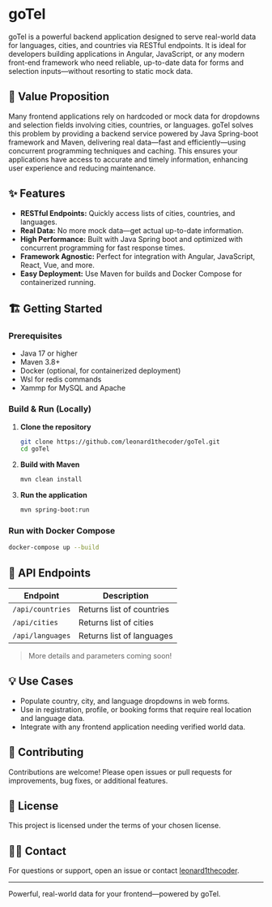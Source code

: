 # goTel

goTel is a powerful backend application designed to serve real-world data for languages, cities, and countries via RESTful endpoints. It is ideal for developers building applications in Angular, JavaScript, or any modern front-end framework who need reliable, up-to-date data for forms and selection inputs—without resorting to static mock data.

## 🚀 Value Proposition

Many frontend applications rely on hardcoded or mock data for dropdowns and selection fields involving cities, countries, or languages. goTel solves this problem by providing a backend service powered by Java Spring-boot framework and Maven, delivering real data—fast and efficiently—using concurrent programming techniques and caching. This ensures your applications have access to accurate and timely information, enhancing user experience and reducing maintenance.

## ✨ Features

- **RESTful Endpoints:** Quickly access lists of cities, countries, and languages.
- **Real Data:** No more mock data—get actual up-to-date information.
- **High Performance:** Built with Java Spring boot and optimized with concurrent programming for fast response times.
- **Framework Agnostic:** Perfect for integration with Angular, JavaScript, React, Vue, and more.
- **Easy Deployment:** Use Maven for builds and Docker Compose for containerized running.

## 🏗️ Getting Started

### Prerequisites

- Java 17 or higher
- Maven 3.8+
- Docker (optional, for containerized deployment)
- Wsl for redis commands
- Xammp for MySQL and Apache

### Build & Run (Locally)

1. **Clone the repository**
   ```bash
   git clone https://github.com/leonard1thecoder/goTel.git
   cd goTel
   ```

2. **Build with Maven**
   ```bash
   mvn clean install
   ```

3. **Run the application**
   ```bash
   mvn spring-boot:run
   ```

### Run with Docker Compose

```bash
docker-compose up --build
```

## 🔗 API Endpoints

| Endpoint              | Description                          |
|-----------------------|--------------------------------------|
| `/api/countries`      | Returns list of countries            |
| `/api/cities`         | Returns list of cities               |
| `/api/languages`      | Returns list of languages            |
> More details and parameters coming soon!

## 💡 Use Cases

- Populate country, city, and language dropdowns in web forms.
- Use in registration, profile, or booking forms that require real location and language data.
- Integrate with any frontend application needing verified world data.

## 🤝 Contributing

Contributions are welcome! Please open issues or pull requests for improvements, bug fixes, or additional features.

## 📄 License

This project is licensed under the terms of your chosen license.

## 🙋‍♂️ Contact

For questions or support, open an issue or contact [leonard1thecoder](https://github.com/leonard1thecoder).

---
Powerful, real-world data for your frontend—powered by goTel.
